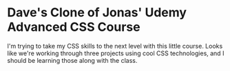 # Dave's Clone of Jonas' Udemy Advanced CSS Course

I'm trying to take my CSS skills to the next level with this little course.  Looks
like we're working through three projects using cool CSS technologies, and I should
be learning those along with the class.
